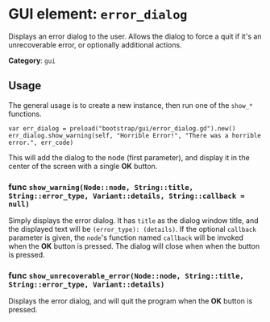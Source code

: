 # GUI element: `error_dialog`

Displays an error dialog to the user.  Allows the dialog to force a quit
if it's an unrecoverable error, or optionally additional actions.

**Category**: `gui`

## Usage

The general usage is to create a new instance, then run one of the `show_*`
functions.

```
var err_dialog = preload("bootstrap/gui/error_dialog.gd").new()
err_dialog.show_warning(self, "Horrible Error!", "There was a horrible error.", err_code)
```

This will add the dialog to the node (first parameter), and display it
in the center of the screen with a single **OK** button.


### func `show_warning(Node::node, String::title, String::error_type, Variant::details, String::callback = null)`

Simply displays the error dialog.  It has `title` as the dialog window title,
and the displayed text will be `(error_type): (details)`.  If the optional
`callback` parameter is given, the `node`'s function named `callback` will
be invoked when the **OK** button is pressed.  The dialog will close when
when the button is pressed.

### func `show_unrecoverable_error(Node::node, String::title, String::error_type, Variant::details)`

Displays the error dialog, and will quit the program when the **OK** button
is pressed.

